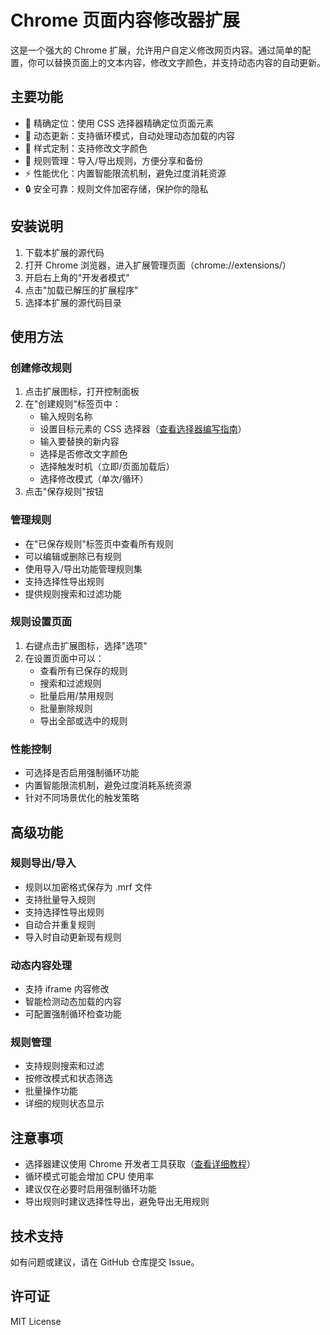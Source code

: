 # Chrome 页面内容修改器扩展

这是一个强大的 Chrome 扩展，允许用户自定义修改网页内容。通过简单的配置，你可以替换页面上的文本内容，修改文字颜色，并支持动态内容的自动更新。

## 主要功能

- 🎯 精确定位：使用 CSS 选择器精确定位页面元素
- 🔄 动态更新：支持循环模式，自动处理动态加载的内容
- 🎨 样式定制：支持修改文字颜色
- 💾 规则管理：导入/导出规则，方便分享和备份
- ⚡ 性能优化：内置智能限流机制，避免过度消耗资源
- 🔒 安全可靠：规则文件加密存储，保护你的隐私

## 安装说明

1. 下载本扩展的源代码
2. 打开 Chrome 浏览器，进入扩展管理页面（chrome://extensions/）
3. 开启右上角的"开发者模式"
4. 点击"加载已解压的扩展程序"
5. 选择本扩展的源代码目录

## 使用方法

### 创建修改规则

1. 点击扩展图标，打开控制面板
2. 在"创建规则"标签页中：
   - 输入规则名称
   - 设置目标元素的 CSS 选择器（[查看选择器编写指南](docs/selector-guide.md)）
   - 输入要替换的新内容
   - 选择是否修改文字颜色
   - 选择触发时机（立即/页面加载后）
   - 选择修改模式（单次/循环）
3. 点击"保存规则"按钮

### 管理规则

- 在"已保存规则"标签页中查看所有规则
- 可以编辑或删除已有规则
- 使用导入/导出功能管理规则集
- 支持选择性导出规则
- 提供规则搜索和过滤功能

### 规则设置页面

1. 右键点击扩展图标，选择"选项"
2. 在设置页面中可以：
   - 查看所有已保存的规则
   - 搜索和过滤规则
   - 批量启用/禁用规则
   - 批量删除规则
   - 导出全部或选中的规则

### 性能控制

- 可选择是否启用强制循环功能
- 内置智能限流机制，避免过度消耗系统资源
- 针对不同场景优化的触发策略

## 高级功能

### 规则导出/导入

- 规则以加密格式保存为 .mrf 文件
- 支持批量导入规则
- 支持选择性导出规则
- 自动合并重复规则
- 导入时自动更新现有规则

### 动态内容处理

- 支持 iframe 内容修改
- 智能检测动态加载的内容
- 可配置强制循环检查功能

### 规则管理

- 支持规则搜索和过滤
- 按修改模式和状态筛选
- 批量操作功能
- 详细的规则状态显示

## 注意事项

- 选择器建议使用 Chrome 开发者工具获取（[查看详细教程](docs/selector-guide.md#使用开发者工具)）
- 循环模式可能会增加 CPU 使用率
- 建议仅在必要时启用强制循环功能
- 导出规则时建议选择性导出，避免导出无用规则

## 技术支持

如有问题或建议，请在 GitHub 仓库提交 Issue。

## 许可证

MIT License 